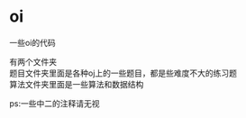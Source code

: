# oi
一些oi的代码<br>

有两个文件夹<br>
题目文件夹里面是各种oj上的一些题目，都是些难度不大的练习题<br>
算法文件夹里面是一些算法和数据结构<br>

ps:一些中二的注释请无视<br>
